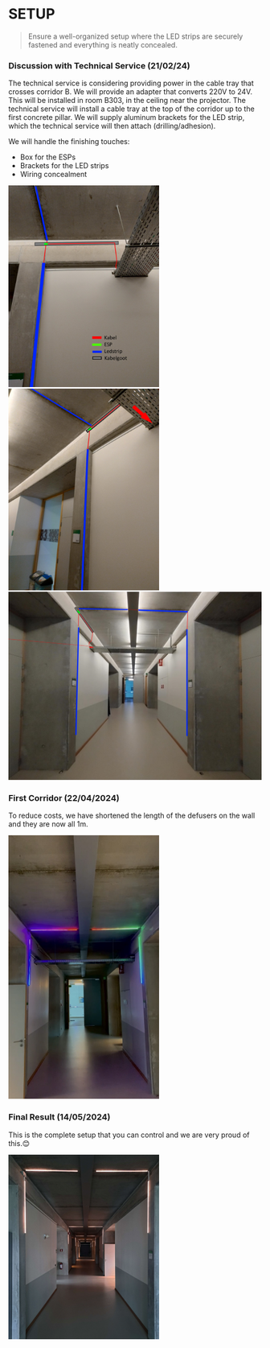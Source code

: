 # SETUP

> Ensure a well-organized setup where the LED strips are securely fastened and everything is neatly concealed.

### Discussion with Technical Service (21/02/24)

The technical service is considering providing power in the cable tray that crosses corridor B. We will provide an adapter that converts 220V to 24V. This will be installed in room B303, in the ceiling near the projector. The technical service will install a cable tray at the top of the corridor up to the first concrete pillar. We will supply aluminum brackets for the LED strip, which the technical service will then attach (drilling/adhesion).

We will handle the finishing touches:

- Box for the ESPs
- Brackets for the LED strips
- Wiring concealment

<img src="./images/Opstelling 1.jpg" alt="image" width="300" height="auto">
<img src="./images/Opstelling 2.jpg" alt="image" width="300" height="auto">
<img src="./images/Opstelling 3.jpg" alt="image" width="600" height="auto">

### First Corridor (22/04/2024)
To reduce costs, we have shortened the length of the defusers on the wall and they are now all 1m.

<img src="./images/First_Corridor.jpg" alt="image" width="300" heigt="auto">

### Final Result (14/05/2024)
This is the complete setup that you can control and we are very proud of this.😊

<img src="./images/FinaleOpstellingt.PNG" alt="image" width="300" heigt="auto">